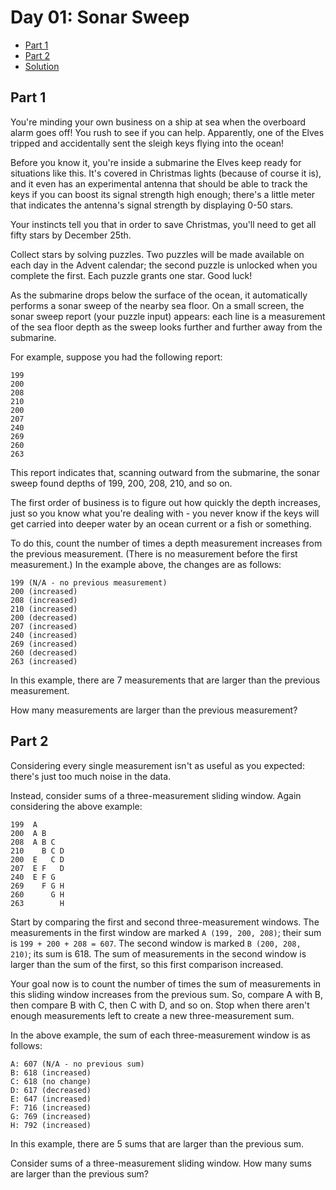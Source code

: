Day 01: Sonar Sweep
===================

- [Part 1](#part-1)
- [Part 2](#part-2)
- [Solution](../src/day01.zig)

## Part 1

You're minding your own business on a ship at sea when the overboard alarm goes 
off! You rush to see if you can help. Apparently, one of the Elves tripped and 
accidentally sent the sleigh keys flying into the ocean!

Before you know it, you're inside a submarine the Elves keep ready for 
situations like this. It's covered in Christmas lights (because of course it 
is), and it even has an experimental antenna that should be able to track the 
keys if you can boost its signal strength high enough; there's a little meter 
that indicates the antenna's signal strength by displaying 0-50 stars.

Your instincts tell you that in order to save Christmas, you'll need to get all 
fifty stars by December 25th.

Collect stars by solving puzzles. Two puzzles will be made available on each day 
in the Advent calendar; the second puzzle is unlocked when you complete the 
first. Each puzzle grants one star. Good luck!

As the submarine drops below the surface of the ocean, it automatically performs 
a sonar sweep of the nearby sea floor. On a small screen, the sonar sweep report 
(your puzzle input) appears: each line is a measurement of the sea floor depth 
as the sweep looks further and further away from the submarine.

For example, suppose you had the following report:

```
199
200
208
210
200
207
240
269
260
263
```

This report indicates that, scanning outward from the submarine, the sonar sweep 
found depths of 199, 200, 208, 210, and so on.

The first order of business is to figure out how quickly the depth increases, 
just so you know what you're dealing with - you never know if the keys will get 
carried into deeper water by an ocean current or a fish or something.

To do this, count the number of times a depth measurement increases from the 
previous measurement. (There is no measurement before the first measurement.) In 
the example above, the changes are as follows:

```
199 (N/A - no previous measurement)
200 (increased)
208 (increased)
210 (increased)
200 (decreased)
207 (increased)
240 (increased)
269 (increased)
260 (decreased)
263 (increased)
```

In this example, there are 7 measurements that are larger than the previous 
measurement.

How many measurements are larger than the previous measurement?

## Part 2

Considering every single measurement isn't as useful as you expected: there's 
just too much noise in the data.

Instead, consider sums of a three-measurement sliding window. Again considering 
the above example:

```
199  A      
200  A B    
208  A B C  
210    B C D
200  E   C D
207  E F   D
240  E F G  
269    F G H
260      G H
263        H
```

Start by comparing the first and second three-measurement windows. The 
measurements in the first window are marked `A (199, 200, 208)`; their sum is 
`199 + 200 + 208 = 607`. The second window is marked `B (200, 208, 210)`; its 
sum is 618. The sum of measurements in the second window is larger than the sum 
of the first, so this first comparison increased.

Your goal now is to count the number of times the sum of measurements in this 
sliding window increases from the previous sum. So, compare A with B, then 
compare B with C, then C with D, and so on. Stop when there aren't enough 
measurements left to create a new three-measurement sum.

In the above example, the sum of each three-measurement window is as follows:

```
A: 607 (N/A - no previous sum)
B: 618 (increased)
C: 618 (no change)
D: 617 (decreased)
E: 647 (increased)
F: 716 (increased)
G: 769 (increased)
H: 792 (increased)
```

In this example, there are 5 sums that are larger than the previous sum.

Consider sums of a three-measurement sliding window. How many sums are larger 
than the previous sum?
